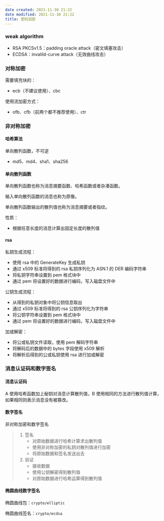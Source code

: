 ```yaml
---
date created: 2021-11-30 21:22
date modified: 2021-11-30 21:22
title: 密码加密
---
```

### weak algorithm

- RSA PKCSv1.5：padding oracle attack（密文填塞攻击）
- ECDSA：invalild-curve attack（无效曲线攻击）

### 对称加密

需要填充块的：

- ecb（不建议使用）、cbc

使用流加密方式：

- ofb、cfb（前两个都不推荐使用）、ctr

### 非对称加密

#### 哈希算法

单向散列函数，不可逆

- md5、md4、sha1、sha256

#### 单向散列函数

单向散列函数也称为消息摘要函数、哈希函数或者杂凑函数。

输入单向散列函数的消息也称为原像。

单向散列函数输出的散列值也称为消息摘要或者指纹。

性质：

- 根据任意长度的消息计算出固定长度的散列值

#### rsa

私钥生成流程：

- 使用 rsa 中的 GenerateKey 生成私钥
- 通过 x509 标准将得到的 rsa 私钥序列化为 ASN.1 的 DER 编码字符串
- 将私钥字符串设置到 pem 格式块中
- 通过 pem 将设置好的数据进行编码，写入磁盘文件中

公钥生成流程：

- 从得到的私钥对象中将公钥信息取出
- 通过 x509 标准将得到的 rsa 公钥序列化为字符串
- 将公钥字符串设置到 pem 格式块中
- 通过 pem 将设置好的数据进行编码，写入磁盘文件中

加或解密：

- 将公或私钥文件读取，使用 pem 解码字符串
- 将解码后的数据中的 bytes 字段使用 x509 解析
- 将解析后得到的公或私钥使用 rsa 进行加或解密

### 消息认证码和数字签名

#### 消息认证码

A 使用哈希函数加上秘钥对消息计算散列值，B 使用相同的方法进行散列值计算，如果相同则表示消息没有被篡改。

#### 数字签名

非对称加密和数字签名

> 1. 签名
>    - 对原始数据进行哈希计算求出散列值
>    - 使用非对称加密的私钥对散列值进行加密
>    - 将原始数据和签名发送出去
> 2. 验证
>    - 接收数据
>    - 使用公钥解密得到散列值
>    - 对原始数据进行哈希运算得到散列值

#### 椭圆曲线数字签名

椭圆曲线包：`crypto/elliptic`

椭圆曲线签名：`crypto/ecdsa`